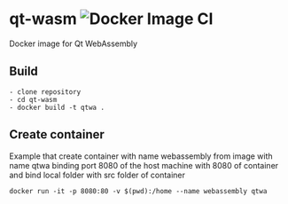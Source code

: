 # qt-wasm ![Docker Image CI](https://github.com/guerinoni/qt-wasm/workflows/Docker%20Image%20CI/badge.svg)
Docker image for Qt WebAssembly

## Build
```
- clone repository
- cd qt-wasm
- docker build -t qtwa .
```

## Create container

Example that create container with name webassembly from image with name qtwa binding port 8080 of the host machine with 8080 of container and bind local folder with src folder of container
```
docker run -it -p 8080:80 -v $(pwd):/home --name webassembly qtwa
```
